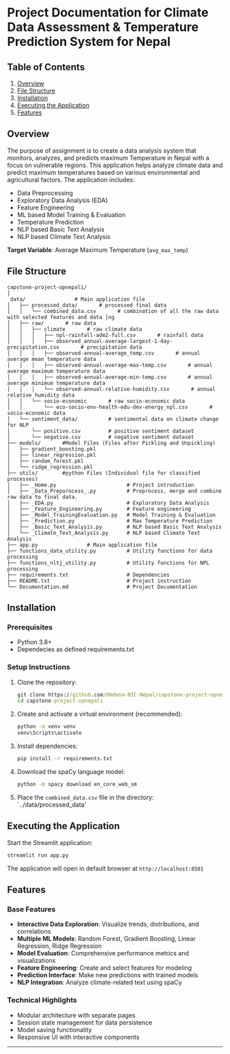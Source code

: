 # Project Documentation for Climate Data Assessment & Temperature Prediction System for Nepal

## Table of Contents
1. [Overview](#overview)
2. [File Structure](#file-structure)
3. [Installation](#installation)
4. [Executing the Application](#executing-the-application)
5. [Features](#features)

## Overview

The purpose of assignment is to create a data analysis system that monitors, analyzes, and predicts maximum Temperature in Nepal with a focus on vulnerable regions. This application helps analyze climate data and predict maximum temperatures based on various environmental and agricultural factors. The application includes:

- Data Preprocessing
- Exploratory Data Analysis (EDA)
- Feature Engineering
- ML based Model Training & Evaluation
- Temperature Prediction
- NLP based Basic Text Analysis
- NLP based Climate Text Analysis

**Target Variable**: Average Maximum Temperature (`avg_max_temp`)

## File Structure

```
capstone-project-opnepali/
│
 data/                # Main application file
│   ├── processed_data/       # processed final data
│   │   └── combined_data.csv       # combination of all the raw data with selected features and data │ng
│   ├── raw/       # raw data
│   │   ├── climate       # raw climate data
│   │   │   ├── npl-rainfall-adm2-full.csv       # rainfall data
│   │   │   ├── observed_annual-average-largest-1-day-precipitation.csv       # precipitation data
│   │   │   ├── observed-annual-average_temp.csv       # annual average mean temperature data
│   │   │   ├── observed-annual-average-max-temp.csv       # annual average maximum temperature data
│   │   │   ├── observed-annual-average-min-temp.csv       # annual average minimum temperature data
│   │   │   └── observed-annual-relative-humidity.csv       # annual relative humidity data
│   │   └── socio-economic       # raw socio-economic data
│   │       └── eco-socio-env-health-edu-dev-energy_npl.csv       # socio-economic data
│   └── sentiment_data/          # sentimental data on climate change for NLP
│       └── positive.csv         # positive sentiment dataset
│       └── negative.csv         # negative sentiment dataset
├── models/       #Model Files (Files after Pickling and Unpickling)
│   ├── gradient_boosting.pkl
│   ├── linear_regression.pkl
│   ├── random_forest.pkl
│   └── ridge_regression.pkl
├── utils/        #python Files (Individual file for classified processes)
│   ├── _Home.py                       # Project introduction
│   ├── _Data_Preporocess_.py          # Preprocess, merge and combine raw data to final data.
│   ├── _EDA.py                        # Exploratory Data Analysis
│   ├── _Feature_Engineering.py        # Feature engineering
│   ├── _Model_TrainingEvaluation.py   # Model Training & Evaluation
│   ├── _Prediction.py                 # Max Temperature Prediction
│   ├── _Basic_Text_Analysis.py        # NLP based Basic Text Analysis
│   └── _Climate_Text_Analysis.py      # NLP based Climate Text Analysis
├── app.py                # Main application file
├── functions_data_utility.py          # Utility functions for data processing
├── functions_nltj_utility.py          # Utility functions for NPL processing
├── requirements.txt                   # Dependencies
├── README.txt                         # Project instruction
└── Documentation.md                   # Project Documentation
```

## Installation

### Prerequisites
- Python 3.8+
- Dependecies as defined requirements.txt

### Setup Instructions
1. Clone the repository:
   ```cmd
   git clone https://github.com/Omdena-NIC-Nepal/capstone-project-opnepali.git
   cd capstone-project-opnepali
   ```

2. Create and activate a virtual environment (recommended):
   ```cmd
   python -m venv venv
   venv\Scripts\activate
   ```

3. Install dependencies:
   ```cmd
   pip install -r requirements.txt
   ```

4. Download the spaCy language model:
   ```cmd
   python -m spacy download en_core_web_sm
   ```

5. Place the `combined_data.csv` file in the directory: `../data/processed_data'

## Executing the Application
Start the Streamlit application:
```cmd
streamlit run app.py
```
The application will open in default browser at `http://localhost:8501`

## Features

### Base Features
- **Interactive Data Exploration**: Visualize trends, distributions, and correlations
- **Multiple ML Models**: Random Forest, Gradient Boosting, Linear Regression, Ridge Regression
- **Model Evaluation**: Comprehensive performance metrics and visualizations
- **Feature Engineering**: Create and select features for modeling
- **Prediction Interface**: Make new predictions with trained models
- **NLP Integration**: Analyze climate-related text using spaCy

### Technical Highlights
- Modular architecture with separate pages
- Session state management for data persistence
- Model saving functionality
- Responsive UI with interactive components

---